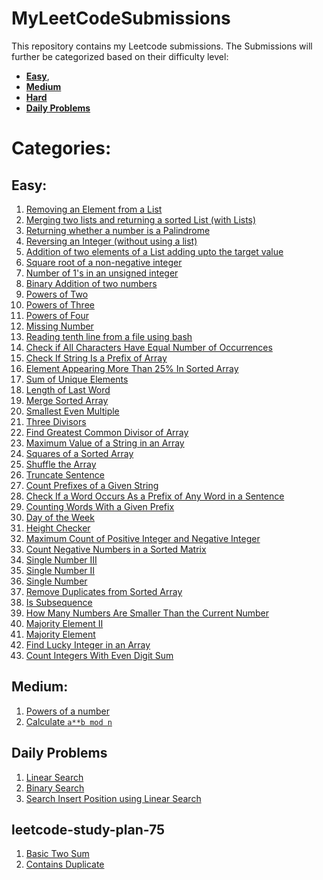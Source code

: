 # MyLeetCodeSubmissions
This repository contains my Leetcode submissions. The Submissions will further be categorized based on their difficulty level:
- **[Easy](Easy)**, 
- **[Medium](Medium)**
- **[Hard](Hard)**
- **[Daily Problems](Daily_Problems)**

# Categories:
## Easy:
1. [Removing an Element from a List](Easy/removeelement.py)
1. [Merging two lists and returning a sorted List (with Lists)](Easy/mergetwosortedlists.py)
1. [Returning whether a number is a Palindrome](Easy/palindromenumber.py)
1. [Reversing an Integer (without using a list)](Easy/reverseinteger.py)
1. [Addition of two elements of a List adding upto the target value](Easy/twosum.py)
1. [Square root of a non-negative integer](Easy/sqrtofanumber.py)
1. [Number of 1's in an unsigned integer](Easy/numberof1bits.py)
1. [Binary Addition of two numbers](Easy/binaryaddition.py)
1. [Powers of Two](Easy/poweroftwo.py)
1. [Powers of Three](Easy/powerofthree.py)
1. [Powers of Four](Easy/poweroffour.py)
1. [Missing Number](Easy/missingnumber.py)
1. [Reading tenth line from a file using bash](Easy/readfile.sh)
1. [Check if All Characters Have Equal Number of Occurrences](Easy/areOccurencesEqual.go)
1. [Check If String Is a Prefix of Array](isPrefixString.go)
1. [Element Appearing More Than 25% In Sorted Array](Easy/elementAppearingMoreThan25Percent.go)
1. [Sum of Unique Elements](Easy/sumOfUniqueElements.go)
1. [Length of Last Word](Easy/lengthOfLastWord.go)
1. [Merge Sorted Array](Easy/mergeSortedArray.go)
1. [Smallest Even Multiple](Easy/smallestEvenMultiple.go)
1. [Three Divisors](Easy/threeDivisors.go)
1. [Find Greatest Common Divisor of Array](Easy/greatestCommonDivisorOfArray.go)
1. [Maximum Value of a String in an Array](Easy/maximumValueOfASrtringInAnArray.go)
1. [Squares of a Sorted Array](Easy/squaresOfSortedArray.go)
1. [Shuffle the Array](Easy/shuffleTheArray.go)
1. [Truncate Sentence](Easy/truncateSentence.go)
1. [Count Prefixes of a Given String](Easy/countPrefixesOfAString.go)
1. [Check If a Word Occurs As a Prefix of Any Word in a Sentence](Easy/isPrefixOfWord.go)
1. [Counting Words With a Given Prefix](Easy/isPrefixOfWord.go)
1. [Day of the Week]()
1. [Height Checker]()
1. [Maximum Count of Positive Integer and Negative Integer]()
1. [Count Negative Numbers in a Sorted Matrix]()
1. [Single Number III]()
1. [Single Number II]()
1. [Single Number]()
1. [Remove Duplicates from Sorted Array]()
1. [Is Subsequence]()
1. [How Many Numbers Are Smaller Than the Current Number]()
1. [Majority Element II]()
1. [Majority Element]()
1. [Find Lucky Integer in an Array]()
1. [Count Integers With Even Digit Sum]()

## Medium:
1. [Powers of a number](Medium/pow.py)
1. [Calculate `a**b mod n`](Medium/superpow.py)

## Daily Problems
1. [Linear Search](Daily_Problems/linear_search_solution.go)
2. [Binary Search](Daily_Problems/prob_1_binary_search.go)
3. [Search Insert Position using Linear Search](Daily_Problems/search_insert_position_with_linear_search.go)

## leetcode-study-plan-75
1. [Basic Two Sum](leetcode-study-plan-75/basictwosum.go)
2. [Contains Duplicate](leetcode-study-plan-75/containsDuplicate.go) 
